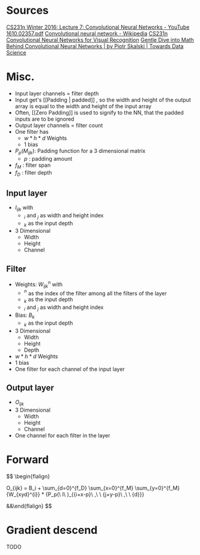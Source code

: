 
Sources
===
[CS231n Winter 2016: Lecture 7: Convolutional Neural Networks - YouTube](https://www.youtube.com/watch?v=LxfUGhug-iQ&list=PLkt2uSq6rBVctENoVBg1TpCC7OQi31AlC&index=7)
[1610.02357.pdf](https://arxiv.org/pdf/1610.02357.pdf)
[Convolutional neural network - Wikipedia](https://en.wikipedia.org/wiki/Convolutional_neural_network)
[CS231n Convolutional Neural Networks for Visual Recognition](https://cs231n.github.io/convolutional-networks/)
[Gentle Dive into Math Behind Convolutional Neural Networks | by Piotr Skalski | Towards Data Science](https://towardsdatascience.com/gentle-dive-into-math-behind-convolutional-neural-networks-79a07dd44cf9#:~:text=Convolution%20Layers&text=Forward%20propagation%20consists%20of%20two,and%20then%20adding%20bias%20b.)


Misc.
===
- Input layer channels = filter depth
- Input get's [[Padding | padded]] , so the width and height of the output array is equal to the width and height of the input array
- Often, [[Zero Padding]] is used to signify to the NN, that the padded inputs are to be ignored
- Output layer channels = filter count
- One filter has 
	- $w * h *  d$ Weights
	- $1$ bias
- $P_p(M_{ijk})$: Padding function for a 3 dimensional matrix
	- $p$ : padding amount
- $f_M$ : filter span
- $f_D$ : filter depth

Input layer
---
- $I_{ijk}$ with
	- $_i$ and $_j$ as width and height index 
	- $_k$ as the input depth
- 3 Dimensional
	- Width
	- Height
	- Channel

Filter
---
- Weights: $W_{ijk}^{n}$ with 
	- $^n$ as the index of the filter  among all the filters of the layer
	- $_k$ as the input depth
	- $_i$ and $_j$ as width and height index 
- Bias: $B_k$
	- $_k$ as the input depth
- 3 Dimensional
	- Width 
	- Height
	- Depth
- $w * h *  d$  Weights
- $1$ bias
- One filter for each channel of the input layer

Output layer
---
- $O_{ijk}$
- 3 Dimensional
	- Width
	- Height
	- Channel
- One channel for each filter in the layer


Forward
===
$$
\begin{flalign}

O_{ijk} = 
	B_i +
	\sum_{d=0}^{f_D} 
		\sum_{x=0}^{f_M} 
			\sum_{y=0}^{f_M} 
				{W_{xyd}^{i}} * {P_p(\ I\ )_{{i+x-p}\ ,\ \ {j+y-p}\ ,\ \ {d}}}

&&\end{flalign}
$$


Gradient descend
===
TODO



